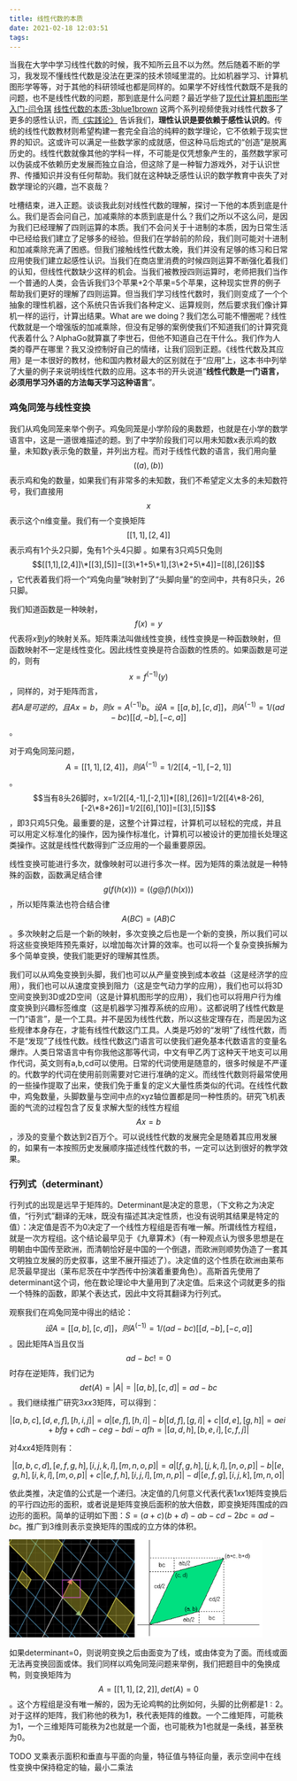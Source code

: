 ```yaml
---
title: 线性代数的本质
date: 2021-02-18 12:03:51
tags:
---
```



当我在大学中学习线性代数的时候，我不知所云且不以为然。然后随着不断的学习，我发现不懂线性代数是没法在更深的技术领域里混的。比如机器学习、计算机图形学等等，对于其他的科研领域也都是同样的。如果学不好线性代数既不是我的问题，也不是线性代数的问题，那到底是什么问题？最近学些了[现代计算机图形学入门-闫令琪](https://www.bilibili.com/video/BV1X7411F744) [线性代数的本质-3blue1brown](https://www.bilibili.com/video/BV1ib411t7YR) 这两个系列视频使我对线性代数多了更多的感性认识，而[《实践论》](https://www.marxists.org/chinese/maozedong/marxist.org-chinese-mao-193707.htm) 告诉我们，**理性认识是要依赖于感性认识的**。传统的线性代数教材则希望构建一套完全自洽的纯粹的数学理论，它不依赖于现实世界的知识。这或许可以满足一些数学家的成就感，但这种马后炮式的“创造”是脱离历史的。线性代数就像其他的学科一样，不可能是仅凭想象产生的，虽然数学家可以伪装成不依赖历史发展而独立自洽，但这除了是一种智力游戏外，对于认识世界、传播知识并没有任何帮助。我们就在这种缺乏感性认识的数学教育中丧失了对数学理论的兴趣，岂不哀哉？

吐槽结束，进入正题。谈谈我此刻对线性代数的理解，探讨一下他的本质到底是什么。我们是否会问自己，加减乘除的本质到底是什么？我们之所以不这么问，是因为我们已经理解了四则运算的本质。我们不会问关于十进制的本质，因为日常生活中已经给我们建立了足够多的经验。但我们在学龄前的阶段，我们则可能对十进制和加减乘除充满了困惑。但我们接触线性代数太晚，我们并没有足够的练习和日常应用使我们建立起感性认识。当我们在商店里消费的时候四则运算不断强化着我们的认知，但线性代数缺少这样的机会。当我们被教授四则运算时，老师把我们当作一个普通的人类，会告诉我们3个苹果+2个苹果=5个苹果，这种现实世界的例子帮助我们更好的理解了四则运算。但当我们学习线性代数时，我们则变成了一个个抽象的理性机器，这个系统只告诉我们各种定义、运算规则，然后要求我们像计算机一样的运行，计算出结果。What are we doing？我们怎么可能不懵圈呢？线性代数就是一个增强版的加减乘除，但没有足够的案例使我们不知道我们的计算究竟代表着什么？AlphaGo就算赢了李世石，但他不知道自己在干什么。我们作为人类的尊严在哪里？我又没控制好自己的情绪，让我们回到正题。《线性代数及其应用》是一本很好的教材，他和国内教材最大的区别就在于“应用”上，这本书中列举了大量的例子来说明线性代数的应用。这本书的开头说道“**线性代数是一门语言，必须用学习外语的方法每天学习这种语言**”。

### 鸡兔同笼与线性变换

我们从鸡兔同笼来举个例子。鸡兔同笼是小学阶段的奥数题，也就是在小学的数学语言中，这是一道很难描述的题。到了中学阶段我们可以用未知数x表示鸡的数量，未知数y表示兔的数量，并列出方程。而对于线性代数的语言，我们用向量$$((a),(b))$$表示鸡和兔的数量，如果我们有非常多的未知数，我们不希望定义太多的未知数符号，我们直接用$$x$$表示这个n维变量。我们有一个变换矩阵$$[[1,1],[2,4]]$$ 表示鸡有1个头2只脚，兔有1个头4只脚 。如果有3只鸡5只兔则 $$[[1,1],[2,4]]\*[[3],[5]]=[[3\*1+5\*1],[3\*2+5\*4]]=[[8],[26]]$$，它代表着我们将一个“鸡兔向量”映射到了“头脚向量”的空间中，共有8只头，26只脚。

我们知道函数是一种映射，$$f(x)=y$$代表将$x$到$y$的映射关系。矩阵乘法叫做线性变换，线性变换是一种函数映射，但函数映射不一定是线性变化。因此线性变换是符合函数的性质的。如果函数是可逆的，则有$$x=f^(-1)(y)$$，同样的，对于矩阵而言，$$若A是可逆的，且Ax=b，则x=A^(-1)b。设A=[[a,b],[c,d]]，则A^(-1)=1/(ad-bc)[[d,-b],[-c,a]]$$。

对于鸡兔同笼问题，$$A=[[1,1],[2,4]]，则A^(-1)=1/2[[4,-1],[-2,1]]$$。$$当有8头26脚时，x=1/2[[4,-1],[-2,1]]*[[8],[26]]=1/2[[4\*8-26],[-2\*8+26]]=1/2[[6],[10]]=[[3],[5]]$$，即3只鸡5只兔。最重要的是，这整个计算过程，计算机可以轻松的完成，并且可以用定义标准化的操作，因为操作标准化，计算机可以被设计的更加擅长处理这类操作。这就是线性代数得到广泛应用的一个最重要原因。

线性变换可能进行多次，就像映射可以进行多次一样。因为矩阵的乘法就是一种特殊的函数，函数满足结合律$$g(f(h(x)))=((g @ f)(h(x)))$$，所以矩阵乘法也符合结合律$$A(BC)=(AB)C$$。多次映射之后是一个新的映射，多次变换之后也是一个新的变换，所以我们可以将这些变换矩阵预先乘好，以增加每次计算的效率。也可以将一个复杂变换拆解为多个简单变换，使我们能更好的理解其性质。

我们可以从鸡兔变换到头脚，我们也可以从产量变换到成本收益（这是经济学的应用），我们也可以从速度变换到阻力（这是空气动力学的应用），我们也可以将3D空间变换到3D或2D空间（这是计算机图形学的应用），我们也可以将用户行为维度变换到兴趣标签维度（这是机器学习推荐系统的应用）。这都说明了线性代数是一门“语言”，是一个工具。并不是因为线性代数，所以这些定理存在，而是因为这些规律本身存在，才能有线性代数这门工具。人类是巧妙的“发明”了线性代数，而不是“发现”了线性代数。线性代数这门语言可以使我们避免基本代数语言的变量名爆炸。人类日常语言中有你我他这那等代词，中文有甲乙丙丁这种天干地支可以用作代词，英文则有a,b,cd可以使用。日常的代词使用是随意的，很多时候是不严谨的。代数学的代词在使用前则需要对它进行准确的定义。而线性代数则将最常使用的一些操作提取了出来，使我们免于重复的定义大量性质类似的代词。在线性代数中，鸡兔数量，头脚数量与空间中点的xyz轴位置都是同一种性质的。研究飞机表面的气流的过程包含了反复求解大型的线性方程组$$Ax=b$$，涉及的变量个数达到2百万个。可以说线性代数的发展完全是随着其应用发展的，如果有一本按照历史发展顺序描述线性代数的书，一定可以达到很好的教学效果。

### 行列式（determinant）

行列式的出现是远早于矩阵的。Determinant是决定的意思，（下文称之为决定值，“行列式”翻译的无味，既没有描述其决定性质，也没有说明其结果是特定的值）：决定值是否不为0决定了一个线性方程组是否有唯一解。所谓线性方程组，就是一次方程组。这个结论最早见于《九章算术》（有一种观点认为很多思想是在明朝由中国传至欧洲，而清朝恰好是中国的一个倒退，而欧洲则顺势伪造了一套其文明独立发展的历史叙事，这里不展开描述了）。决定值的这个性质在欧洲由莱布尼茨最早提出（莱布尼茨在中学西传中扮演着重要角色）。高斯首先使用了determinant这个词，他在数论理论中大量用到了决定值。后来这个词就更多的指一个特殊的函数，即某个表达式，因此中文将其翻译为行列式。

观察我们在鸡兔同笼中得出的结论：$$设A=[[a,b],[c,d]]，则A^(-1)=1/(ad-bc)[[d,-b],[-c,a]]$$。因此矩阵A当且仅当$$ad-bc!=0$$时存在逆矩阵，我们记为$$det(A)=|A|=|[a,b],[c,d]|=ad-bc$$。我们继续推广研究$3xx3$矩阵，可以得到：

$$|[a,b,c],[d,e,f],[h,i,j]|=a|[e,f],[h,i]|-b|[d,f],[g,i]|+c|[d,e],[g,h]|=aei+bfg+cdh-ceg-bdi-afh=|[a,d,h],[b,e,i],[c,f,j]|$$

对$4xx4$矩阵则有：

$$|[a,b,c,d],[e,f,g,h],[i,j,k,l],[m,n,o,p]|=a|[f,g,h],[j,k,l],[n,o,p]|-b|[e,g,h],[i,k,l],[m,o,p]|+c|[e,f,h],[i,j,l],[m,n,p]|-d|[e,f,g],[i,j,k],[m,n,o]|$$

依此类推，决定值的公式是一个递归。决定值的几何意义代表代表$1xx1$矩阵变换后的平行四边形的面积，或者说是矩阵变换后面积的放大倍数，即变换矩阵围成的四边形的面积。简单的证明如下图：$S=(a+c)(b+d)-ab-cd-2bc=ad-bc$。推广到3维则表示变换矩阵的围成的立方体的体积。

<img src="/img/math/transform-determinant-opt.png" style="width:45%;" />

<img src="/img/math/determinant-area.gif" style="width:45%;" />

如果determinant=0，则说明变换之后由面变为了线，或由体变为了面。而线或面无法再变换回面或体。我们同样以鸡兔同笼问题来举例，我们把题目中的兔换成鸭，则变换矩阵为$$A=[[1,1],[2,2]], det(A)=0$$。这个方程组是没有唯一解的，因为无论鸡鸭的比例如何，头脚的比例都是$1:2$。对于这样的矩阵，我们称他的秩为1，秩代表矩阵的维数。一个二维矩阵，可能秩为1，一个三维矩阵可能秩为2也就是一个面，也可能秩为1也就是一条线，甚至秩为0。

TODO 叉乘表示面积和垂直与平面的向量，特征值与特征向量，表示空间中在线性变换中保持稳定的轴，最小二乘法

